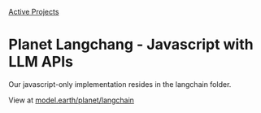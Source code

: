 [Active Projects](https://model.earth/projects)

# Planet Langchang - Javascript with LLM APIs

Our javascript-only implementation resides in the langchain folder.

View at [model.earth/planet/langchain](https://model.earth/planet/langchain)
